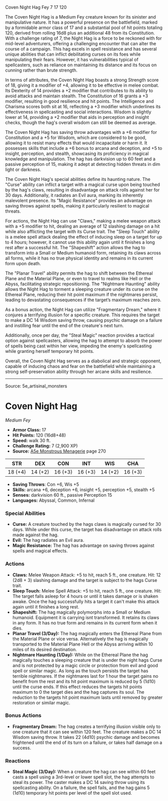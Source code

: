 <MonsterName/>Coven Night Hag</MonsterName>
<CreatureType/>Fey</CreatureType>
<CR/>7</CR>
<AC/>17</AC>
<HP/>120</HP>
<summary>The Coven Night Hag is a Medium Fey creature known for its sinister and manipulative nature. It has a powerful presence on the battlefield, marked by a formidable armor class of 17 and a substantial pool of hit points totaling 120, derived from rolling 16d8 plus an additional 48 from its Constitution. With a challenge rating of 7, the Night Hag is a force to be reckoned with for mid-level adventurers, offering a challenging encounter that can alter the course of a campaign. This hag excels in spell resistance and has several unique abilities that can inflict debilitating curses on its foes while manipulating their fears. However, it has vulnerabilities typical of spellcasters, such as reliance on maintaining its distance and its focus on cunning rather than brute strength.</summary>

<detail>

In terms of attributes, the Coven Night Hag boasts a strong Strength score of 18, giving it a modifier of +4, allowing it to be effective in melee combat. Its Dexterity of 14 provides a +2 modifier that contributes to its ability to avoid attacks and maintain stealth. The Constitution of 16 grants a +3 modifier, resulting in good resilience and hit points. The Intelligence and Charisma scores both sit at 16, reflecting a +3 modifier which underlines its effectiveness in spellcasting and social interactions. Wisdom is slightly lower at 14, providing a +2 modifier that aids in perception and insight checks, though the hag's overall wisdom can still be deemed as average.

The Coven Night Hag has saving throw advantages with a +6 modifier for Constitution and a +5 for Wisdom, which are considered to be good, allowing it to resist many effects that would incapacitate or harm it. It possesses skills that include a +6 bonus to arcana and deception, and +5 to insight, perception, and stealth, showcasing its proficiency in magical knowledge and manipulation. The hag has darkvision up to 60 feet and a passive perception of 15, making it adept at detecting hidden threats in dim light or darkness.

The Coven Night Hag's special abilities define its haunting nature. The "Curse" ability can inflict a target with a magical curse upon being touched by the hag's claws, resulting in disadvantage on attack rolls against her for 30 days. Additionally, it radiates an Evil aura, marking its inherently malevolent presence. Its "Magic Resistance" provides an advantage on saving throws against spells, making it particularly resilient to magical threats.

For actions, the Night Hag can use "Claws," making a melee weapon attack with a +5 modifier to hit, dealing an average of 12 slashing damage on a hit while also afflicting the target with its Curse trait. The "Sleep Touch" ability is a melee spell attack dealing the effect of inducing sleep on a target for up to 4 hours; however, it cannot use this ability again until it finishes a long rest after a successful hit. The "Shapeshift" action allows the hag to transform into a Small or Medium humanoid form, retaining its claws across all forms, while it has no true physical identity and remains in its current form upon death. 

The "Planar Travel" ability permits the hag to shift between the Ethereal Plane and the Material Plane, or even to travel to realms like Hell or the Abyss, facilitating strategic repositioning. The "Nightmare Haunting" ability allows the Night Hag to torment a sleeping creature under its curse on the Ethereal Plane, reducing their hit point maximum if the nightmares persist, leading to devastating consequences if the target’s maximum reaches zero.

As a bonus action, the Night Hag can utilize "Fragmentary Dream," where it conjures a terrifying illusion for a specific creature. This requires the target to make a DC 14 Wisdom saving throw, causing psychic damage on a failure and instilling fear until the end of the creature's next turn. 

Additionally, once per day, the "Steal Magic" reaction provides a tactical option against spellcasters, allowing the hag to attempt to absorb the power of spells being cast within her view, impeding the enemy's spellcasting while granting herself temporary hit points.

Overall, the Coven Night Hag serves as a diabolical and strategic opponent, capable of inducing chaos and fear on the battlefield while maintaining a strong self-preservation ability through her arcane skills and resilience.</detail>



---

Source: 5e_artisinal_monsters

# Coven Night Hag

*Medium* *Fey*

- **Armor Class:** 17
- **Hit Points:** 120 (16d8+48)
- **Speed:** walk 30 ft.
- **Challenge Rating:** 7 (2,900 XP)
- **Source:** [A5e Monstrous Menagerie](https://enpublishingrpg.com/products/level-up-monstrous-menagerie-a5e) page 270

| STR | DEX | CON | INT | WIS | CHA |
| --- | --- | --- | --- | --- | --- |
| 18 (+4) | 14 (+2) | 16 (+3) | 16 (+3) | 14 (+2) | 16 (+3) |

- **Saving Throws**: Con +6, Wis +5
- **Skills:** arcana +6, deception +6, insight +5, perception +5, stealth +5
- **Senses:** darkvision 60 ft., passive Perception 15
- **Languages:** Abyssal, Common, Infernal

### Special Abilities

- **Curse:** A creature touched by the hags claws is magically cursed for 30 days. While under this curse, the target has disadvantage on attack rolls made against the hag.
- **Evil:** The hag radiates an Evil aura.
- **Magic Resistance:** The hag has advantage on saving throws against spells and magical effects.

### Actions

- **Claws:** Melee Weapon Attack: +5 to hit, reach 5 ft., one creature. Hit: 12 (2d8 + 3) slashing damage  and the target is subject to the hags Curse trait.
- **Sleep Touch:** Melee Spell Attack: +5 to hit, reach 5 ft., one creature. Hit: The target falls asleep for 4 hours or until it takes damage or is shaken awake. Once the hag successfully hits a target  it can't make this attack again until it finishes a long rest.
- **Shapeshift:** The hag magically polymorphs into a Small or Medium humanoid. Equipment it is carrying isnt transformed. It retains its claws in any form. It has no true form and remains in its current form when it dies.
- **Planar Travel (3/Day):** The hag magically enters the Ethereal Plane from the Material Plane  or vice versa. Alternatively  the hag is magically transported to the Material Plane  Hell  or the Abyss  arriving within 10 miles of its desired destination.
- **Nightmare Haunting (1/Day):** While on the Ethereal Plane  the hag magically touches a sleeping creature that is under the night hags Curse and is not protected by a magic circle or protection from evil and good spell or similar magic. As long as the touch persists  the target has terrible nightmares. If the nightmares last for 1 hour  the target gains no benefit from the rest  and its hit point maximum is reduced by 5 (1d10) until the curse ends. If this effect reduces the targets hit points maximum to 0  the target dies and the hag captures its soul. The reduction to the targets hit point maximum lasts until removed by greater restoration or similar magic.

### Bonus Actions

- **Fragmentary Dream:** The hag creates a terrifying illusion visible only to one creature that it can see within 120 feet. The creature makes a DC 14 Wisdom saving throw. It takes 22 (4d10) psychic damage and becomes frightened until the end of its turn on a failure, or takes half damage on a success.

### Reactions

- **Steal Magic (3/Day):** When a creature the hag can see within 60 feet casts a spell using a 3rd-level or lower spell slot, the hag attempts to steal its power. The caster makes a DC 14 saving throw using its spellcasting ability. On a failure, the spell fails, and the hag gains 5 (1d10) temporary hit points per level of the spell slot used.




